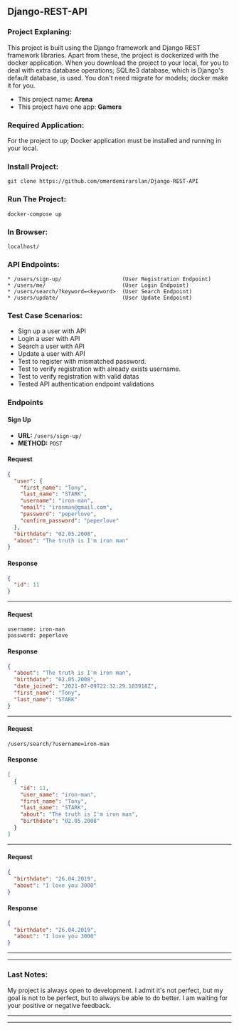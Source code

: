 ## Django-REST-API

### Project Explaning:

This project is built using the Django framework and Django REST framework libraries. Apart from these, the project is
dockerized with the docker application. When you download the project to your local, for you to deal with extra database
operations; SQLite3 database, which is Django's default database, is used. You don't need migrate for models; docker
make it for you.

* This project name: **Arena**
* This project have one app: **Gamers**

### Required Application:

For the project to up; Docker application must be installed and running in your local.

### Install Project:

    git clone https://github.com/omerdemirarslan/Django-REST-API

### Run The Project:

    docker-compose up

### In Browser:

    localhost/

### API Endpoints:

    * /users/sign-up/                   (User Registration Endpoint)
    * /users/me/                        (User Login Endpoint)
    * /users/search/?keyword=<keyword>  (User Search Endpoint)
    * /users/update/                    (User Update Endpoint)

### Test Case Scenarios:

* Sign up a user with API
* Login a user with API
* Search a user with API
* Update a user with API
* Test to register with mismatched password.
* Test to verify registration with already exists username.
* Test to verify registration with valid datas
* Tested API authentication endpoint validations

### Endpoints

#### Sign Up

* **URL:** `/users/sign-up/`
* **METHOD:** `POST`

#### Request

```json
{
  "user": {
    "first_name": "Tony",
    "last_name": "STARK",
    "username": "iron-man",
    "email": "ironman@gmail.com",
    "password": "peperlove",
    "confirm_password": "peperlove"
  },
  "birthdate": "02.05.2008",
  "about": "The truth is I'm iron man"
}
```

#### Response

```json
{
  "id": 11
}
```

---

#### Request

    username: iron-man
    password: peperlove

#### Response

```json
{
  "about": "The truth is I'm iron man",
  "birthdate": "02.05.2008",
  "date_joined": "2021-07-09T22:32:29.183918Z",
  "first_name": "Tony",
  "last_name": "STARK"
}
```

---

#### Request

    /users/search/?username=iron-man

#### Response

```json
[
  {
    "id": 11,
    "user_name": "iron-man",
    "first_name": "Tony",
    "last_name": "STARK",
    "about": "The truth is I'm iron man",
    "birthdate": "02.05.2008"
  }
]
```

---

#### Request

```json
{
  "birthdate": "26.04.2019",
  "about": "I love you 3000"
}
```

#### Response

```json
{
  "birthdate": "26.04.2019",
  "about": "I love you 3000"
}
```

---
---


### Last Notes:

My project is always open to development. I admit it's not perfect, but my goal is not to be perfect, but to always be
able to do better. I am waiting for your positive or negative feedback.


---
---
